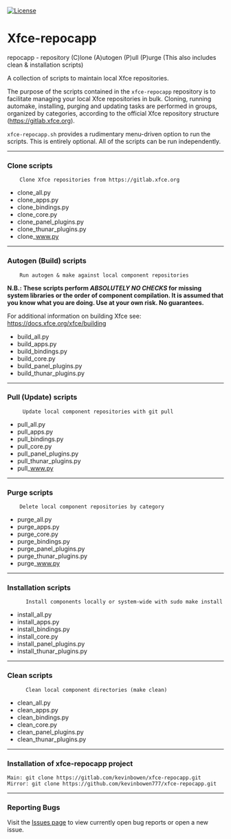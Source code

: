 [![License](https://img.shields.io/badge/License-GPL%20v2-blue.svg)](https://gitlab.com/kevinbowen/xfce-repocapp/-/blob/master/LICENSE)

# Xfce-repocapp

repocapp - repository (C)lone (A)utogen (P)ull (P)urge
              (This also includes clean & installation scripts)

A collection of scripts to maintain local Xfce repositories.

The purpose of the scripts contained in the `xfce-repocapp` repository is to
facilitate managing your local Xfce repositories in bulk.
Cloning, running automake, installing, purging and updating tasks are
performed in groups, organized by categories, according to the official
Xfce repository structure (https://gitlab.xfce.org).

`xfce-repocapp.sh` provides a rudimentary menu-driven option to run the scripts.
    This is entirely optional. All of the scripts can be run independently.


----
### Clone scripts

        Clone Xfce repositories from https://gitlab.xfce.org

 - clone_all.py
 - clone_apps.py
 - clone_bindings.py
 - clone_core.py
 - clone_panel_plugins.py
 - clone_thunar_plugins.py
 - clone_www.py

----
### Autogen (Build) scripts

        Run autogen & make against local component repositories

**N.B.: These scripts perform _ABSOLUTELY NO CHECKS_ for missing system libraries or the
order of component compilation. It is assumed that you know what you are
doing. Use at your own risk. No guarantees.**

For additional information on building Xfce see: https://docs.xfce.org/xfce/building

 - build_all.py
 - build_apps.py
 - build_bindings.py
 - build_core.py
 - build_panel_plugins.py
 - build_thunar_plugins.py

----
### Pull (Update) scripts

         Update local component repositories with git pull

 - pull_all.py
 - pull_apps.py
 - pull_bindings.py
 - pull_core.py
 - pull_panel_plugins.py
 - pull_thunar_plugins.py
 - pull_www.py

----
### Purge scripts

        Delete local component repositories by category

 - purge_all.py
 - purge_apps.py
 - purge_core.py
 - purge_bindings.py
 - purge_panel_plugins.py
 - purge_thunar_plugins.py
 - purge_www.py

----

### Installation scripts

          Install components locally or system-wide with sudo make install

 - install_all.py
 - install_apps.py
 - install_bindings.py
 - install_core.py
 - install_panel_plugins.py
 - install_thunar_plugins.py

----

### Clean scripts

          Clean local component directories (make clean)

 - clean_all.py
 - clean_apps.py
 - clean_bindings.py
 - clean_core.py
 - clean_panel_plugins.py
 - clean_thunar_plugins.py

----

### Installation of xfce-repocapp project

    Main: git clone https://gitlab.com/kevinbowen/xfce-repocapp.git
    Mirror: git clone https://github.com/kevinbowen777/xfce-repocapp.git

----
### Reporting Bugs

   Visit the [Issues page](https://gitlab.com/kevinbowen/xfce-repocapp/-/issues)
     to view currently open bug reports or open a new issue.
